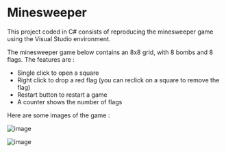 # Minesweeper
This project coded in C# consists of reproducing the minesweeper game using the Visual Studio environment.

The minesweeper game below contains an 8x8 grid, with 8 bombs and 8 flags.
The features are : 
 *  Single click to open a square
 *  Right click to drop a red flag (you can reclick on a square to remove the flag)
 *  Restart button to restart a game
 *  A counter shows the number of flags

Here are some images of the game :

![image](https://github.com/MrsDounia/Minesweeper/assets/78479547/6204ed9f-3789-47e4-ba8a-c23c8069b663)

![image](https://github.com/MrsDounia/Minesweeper/assets/78479547/1c8f3527-068a-4068-a517-1afd5a5dbd2b)

